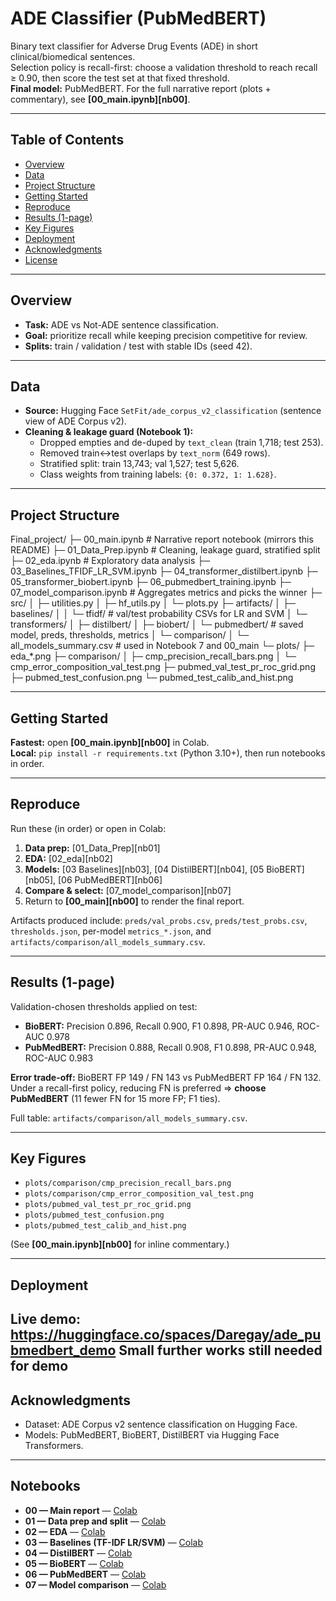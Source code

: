 # ADE Classifier (PubMedBERT)

Binary text classifier for Adverse Drug Events (ADE) in short clinical/biomedical sentences.  
Selection policy is recall-first: choose a validation threshold to reach recall ≥ 0.90, then score the test set at that fixed threshold.  
**Final model:** PubMedBERT. For the full narrative report (plots + commentary), see **[00_main.ipynb][nb00]**.

---

## Table of Contents
- [Overview](#overview)
- [Data](#data)
- [Project Structure](#project-structure)
- [Getting Started](#getting-started)
- [Reproduce](#reproduce)
- [Results (1-page)](#results-1-page)
- [Key Figures](#key-figures)
- [Deployment](#deployment)
- [Acknowledgments](#acknowledgments)
- [License](#license)

---

## Overview
- **Task:** ADE vs Not-ADE sentence classification.
- **Goal:** prioritize recall while keeping precision competitive for review.
- **Splits:** train / validation / test with stable IDs (seed 42).

---

## Data
- **Source:** Hugging Face `SetFit/ade_corpus_v2_classification` (sentence view of ADE Corpus v2).  
- **Cleaning & leakage guard (Notebook 1):**
  - Dropped empties and de-duped by `text_clean` (train 1,718; test 253).
  - Removed train↔test overlaps by `text_norm` (649 rows).
  - Stratified split: train 13,743; val 1,527; test 5,626.
  - Class weights from training labels: `{0: 0.372, 1: 1.628}`.

---

## Project Structure
Final_project/
├─ 00_main.ipynb # Narrative report notebook (mirrors this README)
├─ 01_Data_Prep.ipynb # Cleaning, leakage guard, stratified split
├─ 02_eda.ipynb # Exploratory data analysis
├─ 03_Baselines_TFIDF_LR_SVM.ipynb
├─ 04_transformer_distilbert.ipynb
├─ 05_transformer_biobert.ipynb
├─ 06_pubmedbert_training.ipynb
├─ 07_model_comparison.ipynb # Aggregates metrics and picks the winner
├─ src/
│ ├─ utilities.py
│ ├─ hf_utils.py
│ └─ plots.py
├─ artifacts/
│ ├─ baselines/
│ │ └─ tfidf/ # val/test probability CSVs for LR and SVM
│ └─ transformers/
│ ├─ distilbert/
│ ├─ biobert/
│ └─ pubmedbert/ # saved model, preds, thresholds, metrics
│ └─ comparison/
│ └─ all_models_summary.csv # used in Notebook 7 and 00_main
└─ plots/
├─ eda_*.png
├─ comparison/
│ ├─ cmp_precision_recall_bars.png
│ └─ cmp_error_composition_val_test.png
├─ pubmed_val_test_pr_roc_grid.png
├─ pubmed_test_confusion.png
└─ pubmed_test_calib_and_hist.png



---

## Getting Started
**Fastest:** open **[00_main.ipynb][nb00]** in Colab.  
**Local:** `pip install -r requirements.txt` (Python 3.10+), then run notebooks in order.

---

## Reproduce
Run these (in order) or open in Colab:
1. **Data prep:** [01_Data_Prep][nb01]  
2. **EDA:** [02_eda][nb02]  
3. **Models:** [03 Baselines][nb03], [04 DistilBERT][nb04], [05 BioBERT][nb05], [06 PubMedBERT][nb06]  
4. **Compare & select:** [07_model_comparison][nb07]  
5. Return to **[00_main][nb00]** to render the final report.

Artifacts produced include: `preds/val_probs.csv`, `preds/test_probs.csv`, `thresholds.json`, per-model `metrics_*.json`, and `artifacts/comparison/all_models_summary.csv`.

---

## Results (1-page)
Validation-chosen thresholds applied on test:

- **BioBERT:** Precision 0.896, Recall 0.900, F1 0.898, PR-AUC 0.946, ROC-AUC 0.978  
- **PubMedBERT:** Precision 0.888, Recall 0.908, F1 0.898, PR-AUC 0.948, ROC-AUC 0.983

**Error trade-off:** BioBERT FP 149 / FN 143 vs PubMedBERT FP 164 / FN 132.  
Under a recall-first policy, reducing FN is preferred ⇒ **choose PubMedBERT** (11 fewer FN for 15 more FP; F1 ties).

Full table: `artifacts/comparison/all_models_summary.csv`.

---

## Key Figures
- `plots/comparison/cmp_precision_recall_bars.png`  
- `plots/comparison/cmp_error_composition_val_test.png`  
- `plots/pubmed_val_test_pr_roc_grid.png`  
- `plots/pubmed_test_confusion.png`  
- `plots/pubmed_test_calib_and_hist.png`

(See **[00_main.ipynb][nb00]** for inline commentary.)

---

## Deployment

**Live demo:** https://huggingface.co/spaces/Daregay/ade_pubmedbert_demo
**Small further works still needed for demo**
---

## Acknowledgments
- Dataset: ADE Corpus v2 sentence classification on Hugging Face.
- Models: PubMedBERT, BioBERT, DistilBERT via Hugging Face Transformers.

---

## Notebooks
- **00 — Main report** — [Colab](https://colab.research.google.com/drive/1VdvHcuBEOoNfz0m4SP5nCG6Mx95_i3kW?usp=sharing)
- **01 — Data prep and split** — [Colab](https://colab.research.google.com/drive/1sLuzWFUAwlSKXFqqI851ZwTSgdnUzPzp)
- **02 — EDA** — [Colab](https://colab.research.google.com/drive/1ixGcdCv_moL-CagZ51qLHigC-btEgLCk)
- **03 — Baselines (TF-IDF LR/SVM)** — [Colab](https://colab.research.google.com/drive/1swGOnQTKFJ7AdwWeURLvads2kpBqzPDn)
- **04 — DistilBERT** — [Colab](https://colab.research.google.com/drive/1UgOQA5L0S4m-OsTCVY9f7aONCPcykmDV)
- **05 — BioBERT** — [Colab](https://colab.research.google.com/drive/1LQNZSgwLzN2GjOGNEZjUZJfOsTvFC6yl)
- **06 — PubMedBERT** — [Colab](https://colab.research.google.com/drive/1C3idcaweut3V4hxMf5zcCIPhbJTmDJVb)
- **07 — Model comparison** — [Colab](https://colab.research.google.com/drive/13uH5BAeFE8lAn_SQUXn-fzp_viRNqXMh)

